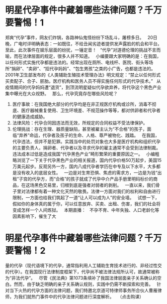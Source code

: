 # 明星代孕事件中藏着哪些法律问题？千万要警惕！1

郑爽“代孕”事件，网友们炸锅，各路神仙鬼怪纷纷下场乱斗，屠榜多日。
 
20日晚，广电时评明确表态：一如既往，不给丑闻劣迹者提供发声露脸的机会和平台。至此，此次事件在娱乐层面的纷扰，一锤定音！
 
“代孕”对道德伦理的挑战不言而喻，而在法律层面的规定，很多人并不知道。
 
小编要跟大家明确的是：在我国，以任何形式实施代孕都是违法的。经常出现在厕所、电线杆、医院、街头等场所“捐卵”、“卖卵”、“招代孕妈妈”、“包生男孩”之类的小广告，也都是违法的。
 
2001年卫生部发布的《人类辅助生殖技术管理办法》明文规定：“禁止以任何形式买卖配子、合子、胚胎。医疗机构和医务人员不得实施任何形式的代孕技术。”
 
从疫情期间的代孕妈妈遭“退货”，到顶流明星疑似代孕欲弃养，将代孕这个黑色产业集中曝光在大众视野。
 
那么，代孕究竟存在哪些风险呢？
 
1. 医疗事故：在我国绝大部分的代孕均是在非正规医疗机构或诊所，消毒不彻底、医疗器械重复使用、卫生环境差、不规范操作等等，都对供卵者和代孕者的健康造成威胁。
 
2. 法律风险：代孕合同因违法而无效，所规定的合同权益不受法律保护。
 
3. 伦理挑战：存在生理、器质量缺陷，甚至被雇主认为“不合格”的孩子，面临“弃养”命运，代孕者及孩子的生命、人格、尊严被物化、践踏。
 
在我国，代孕违法，但并不是犯罪。实践当中的处罚对象也大多是医疗机构和组织代孕的主要负责人，捐卵者、代孕者以及寻求代孕的雇主通常不会受到法律制裁。违法成本过低是造成我国“代孕黑色产业”畸形繁荣的重要原因之一。
 
小编粗略浏览了一下关于代孕黑色产业的相关报道，国内代孕价格50万起步，美国15万美元起步。反观另外一方，国内八成代孕者学历在中专及以下水平，大多都是没有收入的底层女性。
 
一边是对生育恐惧、焦虑的需求方，一边是为钱“出租”子宫的代孕方，而“合格”的孩子就成了代孕中介产品手册里明码标价的商品，在这场黑色交易里，归根到底是强者对弱者的剥削。
 
一直以来，我们骨子里对法律都有着一种文化天然的敬畏。法律一方面对我们的权利和自由进行限制，一方面也给我们筑起了一道“让人可以成为人”的安全墙。
 
试想一下，假如你的身体真的属于你，可以任意放弃、买卖、出租、伤害，我们的社会将变成怎样一个人间炼狱。
 
本期直播：
 
不孕不育、中年失独、人口老龄化等因素影响下，催生了大

# 明星代孕事件中藏着哪些法律问题？千万要警惕！2

量的代孕（现代语境下的代孕，通常指利用人工辅助生育技术进行的、非经过性交的代孕）。在我国现行法律制度框架下，代孕尚不被法律法规所认可，故通常被称为“非法代孕”。
 
尽管《民法典》第1073条填补了我国法律层面亲子关系确认的空白。然而，由于缺乏明确的亲子关系确认规则，实践中仍需不断探索和完善。
 
针对当下火热的代孕方面的法律问题，我们特邀北京道可特律师事务所合伙人曹雁律师，为我们就热门事件中的代孕法律问题进行深度解析。
 
（点击购课）



